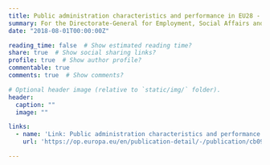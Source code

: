 ```yaml
---
title: Public administration characteristics and performance in EU28 - France - Study
summary: For the Directorate-General for Employment, Social Affairs and Inclusion (European Commission) 
date: "2018-08-01T00:00:00Z"

reading_time: false  # Show estimated reading time?
share: true  # Show social sharing links?
profile: true  # Show author profile?
commentable: true
comments: true  # Show comments?

# Optional header image (relative to `static/img/` folder).
header:
  caption: ""
  image: ""

links:
  - name: 'Link: Public administration characteristics and performance in EU28 - France - Study'
    url: 'https://op.europa.eu/en/publication-detail/-/publication/cb0977e5-95fd-11e8-8bc1-01aa75ed71a1/prodSystem-cellar/language-en/format-PDF'

---
```



